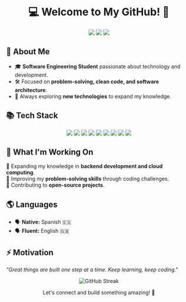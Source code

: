 <h1 align="center">💻 Welcome to My GitHub! 🚀</h1>

<p align="center">
  <img src="https://img.shields.io/badge/Software%20Engineering%20Student-%23007ACC.svg?style=for-the-badge&logo=code&logoColor=white">
  <img src="https://img.shields.io/badge/Open%20to%20Collaboration-%23ff69b4.svg?style=for-the-badge&logo=github&logoColor=white">
  <img src="https://img.shields.io/badge/Always%20Learning-%23f4a261.svg?style=for-the-badge&logo=python&logoColor=white">
</p>

## 👋 About Me  
- 🎓 **Software Engineering Student** passionate about technology and development.  
- 🛠️ Focused on **problem-solving, clean code, and software architecture**.  
- 🚀 Always exploring **new technologies** to expand my knowledge.  

## 📚 Tech Stack  
<p align="center">
  <img src="https://img.shields.io/badge/Python-%233776AB.svg?style=for-the-badge&logo=python&logoColor=white">
  <img src="https://img.shields.io/badge/JavaScript-%23F7DF1E.svg?style=for-the-badge&logo=javascript&logoColor=black">
  <img src="https://img.shields.io/badge/C++-%2300599C.svg?style=for-the-badge&logo=c%2B%2B&logoColor=white">
  <img src="https://img.shields.io/badge/HTML-%23E34F26.svg?style=for-the-badge&logo=html5&logoColor=white">
  <img src="https://img.shields.io/badge/CSS-%231572B6.svg?style=for-the-badge&logo=css3&logoColor=white">
  <img src="https://img.shields.io/badge/SQL-%230A4D8F.svg?style=for-the-badge&logo=mysql&logoColor=white">
  <img src="https://img.shields.io/badge/Docker-%232496ED.svg?style=for-the-badge&logo=docker&logoColor=white">
  <img src="https://img.shields.io/badge/Git-%23F05032.svg?style=for-the-badge&logo=git&logoColor=white">
  <img src="https://img.shields.io/badge/GitHub-%23181717.svg?style=for-the-badge&logo=github&logoColor=white">
</p>

## 📌 What I'm Working On  
🔹 Expanding my knowledge in **backend development and cloud computing**.  
🔹 Improving my **problem-solving skills** through coding challenges.  
🔹 Contributing to **open-source projects**.  

## 🌎 Languages  
- 🗣️ **Native:** Spanish 🇪🇸  
- 🗣️ **Fluent:** English 🇬🇧  

## ⚡ Motivation  
_"Great things are built one step at a time. Keep learning, keep coding."_  

<p align="center">
  <img src="https://github-readme-streak-stats.herokuapp.com/?user=L50E02O&theme=tokyonight&hide_border=true" alt="GitHub Streak">
</p>

<p align="center">
  Let's connect and build something amazing! 🚀  
</p>
